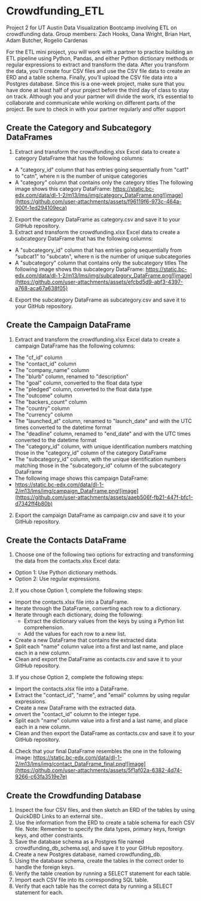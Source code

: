 # Crowdfunding_ETL
Project 2 for UT Austin Data Visualization Bootcamp involving ETL on crowdfunding data.
Group members: Zach Hooks, Oana Wright, Brian Hart, Adam Butcher, Rogelio Cardenas

For the ETL mini project, you will work with a partner to practice building an ETL pipeline using Python, Pandas, and either Python dictionary methods or regular expressions to extract and transform the data. After you transform the data, you'll create four CSV files and use the CSV file data to create an ERD and a table schema. Finally, you’ll upload the CSV file data into a Postgres database.
Since this is a one-week project, make sure that you have done at least half of your project before the third day of class to stay on track.
Although you and your partner will divide the work, it’s essential to collaborate and communicate while working on different parts of the project. Be sure to check in with your partner regularly and offer support

## Create the Category and Subcategory DataFrames

1. Extract and transform the crowdfunding.xlsx Excel data to create a category DataFrame that has the following columns:
  - A "category_id" column that has entries going sequentially from "cat1" to "catn", where n is the number of unique categories
  - A "category" column that contains only the category titles
The following image shows this category DataFrame:
https://static.bc-edx.com/data/dl-1-2/m13/lms/img/category_DataFrame.png![image](https://github.com/user-attachments/assets/f96119f6-973c-464a-900f-1ed294109eca)
2. Export the category DataFrame as category.csv and save it to your GitHub repository.
3. Extract and transform the crowdfunding.xlsx Excel data to create a subcategory DataFrame that has the following columns:
  - A "subcategory_id" column that has entries going sequentially from "subcat1" to "subcatn", where n is the number of unique subcategories
  - A "subcategory" column that contains only the subcategory titles
The following image shows this subcategory DataFrame:
https://static.bc-edx.com/data/dl-1-2/m13/lms/img/subcategory_DataFrame.png![image](https://github.com/user-attachments/assets/efcbd5d9-abf3-4397-a768-aca67a638f05)
4. Export the subcategory DataFrame as subcategory.csv and save it to your GitHub repository.

## Create the Campaign DataFrame

1. Extract and transform the crowdfunding.xlsx Excel data to create a campaign DataFrame has the following columns:
 - The "cf_id" column
 - The "contact_id" column
 - The "company_name" column
 - The "blurb" column, renamed to "description"
 - The "goal" column, converted to the float data type
 - The "pledged" column, converted to the float data type
 - The "outcome" column
 - The "backers_count" column
 - The "country" column
 - The "currency" column
 - The "launched_at" column, renamed to "launch_date" and with the UTC times converted to the datetime format
 - The "deadline" column, renamed to "end_date" and with the UTC times converted to the datetime format
 - The "category_id" column, with unique identification numbers matching those in the "category_id" column of the category DataFrame
 - The "subcategory_id" column, with the unique identification numbers matching those in the "subcategory_id" column of the subcategory DataFrame
 - The following image shows this campaign DataFrame:
 - https://static.bc-edx.com/data/dl-1-2/m13/lms/img/campaign_DataFrame.png![image](https://github.com/user-attachments/assets/aaeb506f-fb21-447f-bfc1-d7342ff4b80b)
2. Export the campaign DataFrame as campaign.csv and save it to your GitHub repository.

## Create the Contacts DataFrame

1. Choose one of the following two options for extracting and transforming the data from the contacts.xlsx Excel data:
  - Option 1: Use Python dictionary methods.
  - Option 2: Use regular expressions.
2. If you chose Option 1, complete the following steps:
  - Import the contacts.xlsx file into a DataFrame.
  - Iterate through the DataFrame, converting each row to a dictionary.
  - Iterate through each dictionary, doing the following:
    - Extract the dictionary values from the keys by using a Python list comprehension.
    - Add the values for each row to a new list.
  - Create a new DataFrame that contains the extracted data.
  - Split each "name" column value into a first and last name, and place each in a new column.
  - Clean and export the DataFrame as contacts.csv and save it to your GitHub repository.
3. If you chose Option 2, complete the following steps:
  - Import the contacts.xlsx file into a DataFrame.
  - Extract the "contact_id", "name", and "email" columns by using regular expressions.
  - Create a new DataFrame with the extracted data.
  - onvert the "contact_id" column to the integer type.
  - Split each "name" column value into a first and a last name, and place each in a new column.
  - Clean and then export the DataFrame as contacts.csv and save it to your GitHub repository.
4. Check that your final DataFrame resembles the one in the following image:
https://static.bc-edx.com/data/dl-1-2/m13/lms/img/contact_DataFrame_final.png![image](https://github.com/user-attachments/assets/5f1af02a-6382-4d74-9266-c63fa3519e7e)

## Create the Crowdfunding Database

1. Inspect the four CSV files, and then sketch an ERD of the tables by using QuickDBD Links to an external site..
2. Use the information from the ERD to create a table schema for each CSV file.
Note: Remember to specify the data types, primary keys, foreign keys, and other constraints.
3. Save the database schema as a Postgres file named crowdfunding_db_schema.sql, and save it to your GitHub repository.
4. Create a new Postgres database, named crowdfunding_db.
5. Using the database schema, create the tables in the correct order to handle the foreign keys.
6. Verify the table creation by running a SELECT statement for each table.
7. Import each CSV file into its corresponding SQL table.
8. Verify that each table has the correct data by running a SELECT statement for each.







